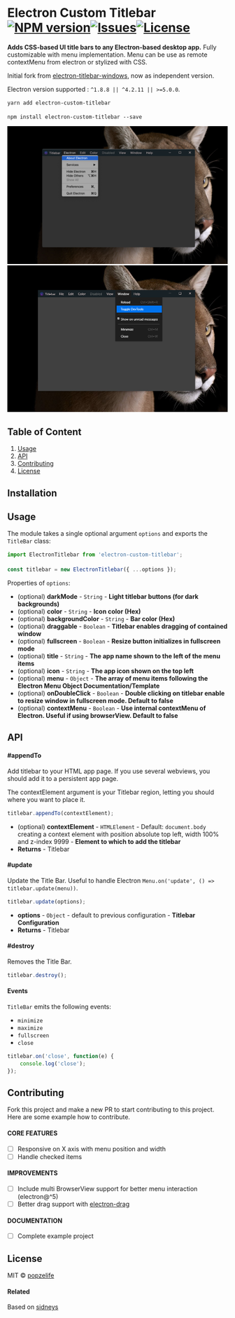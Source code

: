 
# Electron Custom Titlebar [![NPM version](https://img.shields.io/npm/v/electron-custom-titlebar)](https://www.npmjs.com/package/electron-custom-titlebar)[![Issues](https://img.shields.io/github/issues/popzelife/electron-custom-titlebar)](https://github.com/popzelife/electron-custom-titlebar/issues)[![License](https://img.shields.io/npm/l/electron-custom-titlebar)](https://github.com/popzelife/electron-custom-titlebar/blob/master/LICENSE)

**Adds CSS-based UI title bars to any Electron-based desktop app.**
Fully customizable with menu implementation. Menu can be use as remote contextMenu from electron or stylized with CSS.

Initial fork from [electron-titlebar-windows](https://github.com/sidneys/electron-titlebar-windows), now as independent version.

Electron version supported : `^1.8.8 || ^4.2.11 || >=5.0.0`.

```
yarn add electron-custom-titlebar

npm install electron-custom-titlebar --save
```

![screen](https://raw.githubusercontent.com/popzelife/electron-custom-titlebar/master/screen.png)
![screen2](https://raw.githubusercontent.com/popzelife/electron-custom-titlebar/master/screen2.png)

## Table of Content

1. [Usage](#usage)
2. [API](#api)
3. [Contributing](#contributing)
4. [License](#license)

## Installation


## Usage

The module takes a single optional argument `options` and exports the `TitleBar` class:

```js
import ElectronTitlebar from 'electron-custom-titlebar';

const titlebar = new ElectronTitlebar({ ...options });
```

Properties of `options`:
 - (optional) **darkMode** - `String` - **Light titlebar buttons (for dark backgrounds)**
 - (optional) **color** - `String` - **Icon color (Hex)**
 - (optional) **backgroundColor** - `String` - **Bar color (Hex)**
 - (optional) **draggable** - `Boolean` - **Titlebar enables dragging of contained window**
 - (optional) **fullscreen** - `Boolean` - **Resize button initializes in fullscreen mode**
 - (optional) **title** - `String` - **The app name shown to the left of the menu items**
 - (optional) **icon** - `String` - **The app icon shown on the top left**
 - (optional) **menu** - `Object` - **The array of menu items following the Electron Menu Object Documentation/Template**
 - (optional) **onDoubleClick** - `Boolean` - **Double clicking on titlebar enable to resize window in fullscreen mode. Default to false**
 - (optional) **contextMenu** - `Boolean` - **Use internal contextMenu of Electron. Useful if using browserView. Default to false**

## API

#### #appendTo

Add titlebar to your HTML app page. If you use several webviews, you should add it to a persistent app page.

The contextElement argument is your Titlebar region, letting you should where you want to place it.

```js
titlebar.appendTo(contextElement);
```

 - (optional) **contextElement** - `HTMLElement` - Default: `document.body` creating a context element with position absolute top left, width 100% and z-index 9999 - **Element to which to add the titlebar**
 - **Returns** - Titlebar

#### #update

Update the Title Bar. Useful to handle Electron `Menu.on('update', () => titlebar.update(menu))`.

```js
titlebar.update(options);
```

 - **options** - `Object` - default to previous configuration - **Titlebar Configuration**
 - **Returns** - Titlebar

#### #destroy

Removes the Title Bar.

```js
titlebar.destroy();
```

#### Events

`TitleBar` emits the following events:

- `minimize`
- `maximize`
- `fullscreen`
- `close`

```js
titlebar.on('close', function(e) {
    console.log('close');
});
```

## Contributing

Fork this project and make a new PR to start contributing to this project. Here are some example how to contribute.

#### CORE FEATURES

- [ ] Responsive on X axis with menu position and width
- [ ] Handle checked items

#### IMPROVEMENTS

- [ ] Include multi BrowserView support for better menu interaction (electron@^5)
- [ ] Better drag support with [electron-drag](https://www.npmjs.com/package/electron-drag)

#### DOCUMENTATION

- [ ] Complete example project

## License

MIT © [popzelife](https://taurus.sh)

#### Related

Based on [sidneys](http://sidneys.github.io)
